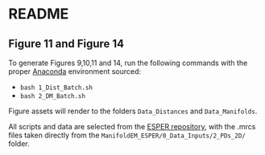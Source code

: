 # README
## Figure 11 and Figure 14

To generate Figures 9,10,11 and 14, run the following commands with the proper [Anaconda](https://docs.anaconda.com/anaconda/install) environment sourced:

- `bash 1_Dist_Batch.sh`
- `bash 2_DM_Batch.sh`

Figure assets will render to the folders `Data_Distances` and `Data_Manifolds`.

All scripts and data are selected from the [ESPER repository](https://github.com/evanseitz/ManifoldEM_ESPER), with the .mrcs files taken directly from the `ManifoldEM_ESPER/0_Data_Inputs/2_PDs_2D/` folder.
